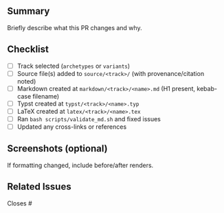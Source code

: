 ## Summary
Briefly describe what this PR changes and why.

## Checklist
- [ ] Track selected (`archetypes` or `variants`)
- [ ] Source file(s) added to `source/<track>/` (with provenance/citation noted)
- [ ] Markdown created at `markdown/<track>/<name>.md` (H1 present, kebab-case filename)
- [ ] Typst created at `typst/<track>/<name>.typ`
- [ ] LaTeX created at `latex/<track>/<name>.tex`
- [ ] Ran `bash scripts/validate_md.sh` and fixed issues
- [ ] Updated any cross-links or references

## Screenshots (optional)
If formatting changed, include before/after renders.

## Related Issues
Closes #
